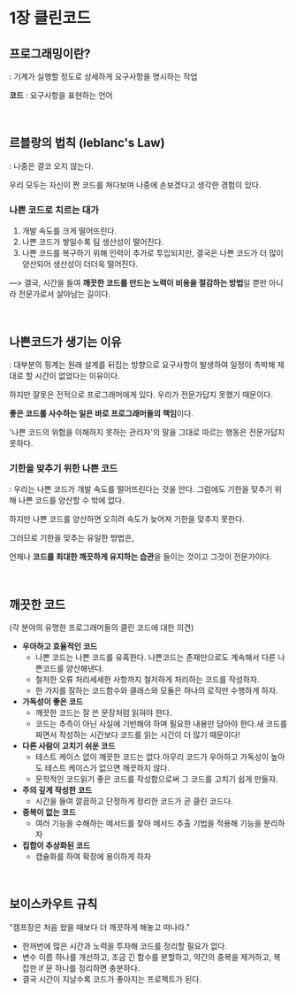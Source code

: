 # 1장 클린코드

## 프로그래밍이란?

: 기계가 실행할 정도로 상세하게 요구사항을 명시하는 작업

**코드** : 요구사항을 표현하는 언어

<br>

## 르블랑의 법칙 (leblanc's Law)

:  나중은 결코 오지 않는다.

우리 모두는 자신이 짠 코드를 쳐다보며 나중에 손보겠다고 생각한 경험이 있다.

### 나쁜 코드로 치르는 대가

1. 개발 속도를 크게 떨어뜨린다.
2. 나쁜 코드가 쌓일수록 팀 생산성이 떨어진다.
3. 나쁜 코드를 복구하기 위해 인력이 추가로 투입되지만, 결국은 나쁜 코드가 더 많이 양산되어 생산성이 더더욱 떨어진다.

—> 결국, 시간을 들여 **깨끗한 코드를 만드는 노력이 비용을 절감하는 방법**일 뿐만 아니라 전문가로서 살아남는 길이다.

<br>

## 나쁜코드가 생기는 이유

: 대부분의 핑계는 원래 설계를 뒤집는 방향으로 요구사항이 발생하여 일정이 촉박해 제대로 할 시간이 없었다는 이유이다.

하지만 잘못은 전적으로 프로그래머에게 있다. 우리가 전문가답지 못했기 때문이다.

**좋은 코드를 사수하는 일은 바로 프로그래머들의 책임**이다.

'나쁜 코드의 위험을 이해하지 못하는 관리자'의 말을 그대로 따르는 행동은 전문가답지 못하다.

### 기한을 맞추기 위한 나쁜 코드

: 우리는 나쁜 코드가 개발 속도를 떨어뜨린다는 것을 안다. 그럼에도 기한을 맞추기 위해 나쁜 코드를 양산할 수 밖에 없다.

하지만 나쁜 코드를 양산하면 오히려 속도가 늦어져 기한을 맞추지 못한다.

그러므로 기한을 맞추는 유일한 방법은,

언제나 **코드를 최대한 깨끗하게 유지하는 습관**을 들이는 것이고 그것이 전문가이다.

<br>

## 깨끗한 코드

(각 분야의 유명한 프로그래머들의 클린 코드에 대한 의견)

- **우아하고 효율적인 코드**
    - 나쁜 코드는 나쁜 코드를 유혹한다. 나쁜코드는 존재만으로도 계속해서 다른 나쁜코드를 양산해낸다.
    - 철저한 오류 처리세세한 사항까지 철저하게 처리하는 코드를 작성하자.
    - 한 가지를 잘하는 코드함수와 클래스와 모듈은 하나의 로직만 수행하게 하자.
- **가독성이 좋은 코드**
    - 깨끗한 코드는 잘 쓴 문장처럼 읽혀야 한다.
    - 코드는 추측이 아닌 사실에 기반해야 하며 필요한 내용만 담아야 한다.새 코드를 짜면서 작성하는 시간보다 코드를 읽는 시간이 더 많기 때문이다!
- **다른 사람이 고치기 쉬운 코드**
    - 테스트 케이스 없이 깨끗한 코드는 없다.아무리 코드가 우아하고 가독성이 높아도 테스트 케이스가 없으면 깨끗하지 않다.
    - 문학적인 코드읽기 좋은 코드를 작성함으로써 그 코드를 고치기 쉽게 만들자.
- **주의 깊게 작성한 코드**
    - 시간을 들여 깔끔하고 단정하게 정리한 코드가 곧 클린 코드다.
- **중복이 없는 코드**
    - 여러 기능을 수해하는 메서드를 찾아 메서드 추출 기법을 적용해 기능을 분리하자
- **집합이 추상화된 코드**
    - 캡슐화를 하여 확장에 용이하게 하자

<br>

## 보이스카우트 규칙

"캠프장은 처음 왔을 때보다 더 깨끗하게 해놓고 떠나라."

- 한꺼번에 많은 시간과 노력을 투자해 코드를 정리할 필요가 없다.
- 변수 이름 하나를 개선하고, 조금 긴 함수를 분할하고, 약간의 중복을 제거하고, 복잡한 if 문 하나를 정리하면 충분하다.
- 결국 시간이 지날수록 코드가 좋아지는 프로젝트가 된다.
